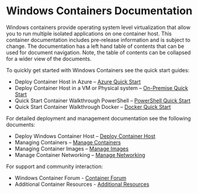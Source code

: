 # Windows Containers Documentation

Windows containers provide operating system level virtualization that allow you to run multiple isolated applications on one container host. This container documentation includes pre-release information and is subject to change. The documentation has a left hand table of contents that can be used for document navigation. Note, the table of contents can be collapsed for a wider view of the documents.

To quickly get started with Windows Containers see the quick start guides:

- Deploy Container Host in Azure – [Azure Quick Start](quick_start/azure_setup.md)
- Deploy Container Host in a VM or Physical system – [On-Premise Quick Start](quick_start/container_setup.md)
- Quick Start Container Walkthrough PowerShell – [PowerShell Quick Start](quick_start/manage_powershell.md)
- Quick Start Container Walkthrough Docker – [Docker Quick Start](quick_start/manage_docker.md)

For detailed deployment and management documentation see the following documents:

- Deploy Windows Container Host – [Deploy Container Host](deployment/azure_setup.md)
- Managing Containers – [Manage Containers](management/azure_setup.md)
- Managing Container Images – [Manage Images](management/azure_setup.md)
- Manage Container Networking – [Manage Networking](management/azure_setup.md)

For support and community interaction:

- Windows Container Forum - [Container Forum](reference/azure_setup.md)
- Additional Container Resources - [Additional Resources](reference/azure_setup.md)
